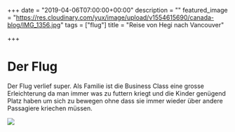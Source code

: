 +++
date = "2019-04-06T07:00:00+00:00"
description = ""
featured_image = "https://res.cloudinary.com/yux/image/upload/v1554615690/canada-blog/IMG_1356.jpg"
tags = ["flug"]
title = "Reise von Hegi nach Vancouver"

+++
# Der Flug

Der Flug verlief super. Als Familie ist die Business Class eine grosse Erleichterung da man immer was zu futtern kriegt und die Kinder genügend Platz haben um sich zu bewegen ohne dass sie immer wieder über andere Passagiere kriechen müssen.

<img 
srcset="
{{ .baseURL }}/w_500{{ .image }} 500w,
{{ .baseURL }}/w_710{{ .image }} 710w,
{{ .baseURL }}/w_1000{{ .image }} 1000w,
{{ .baseURL }}/w_1420{{ .image }} 1420w"
src="{{ .baseURL }}/w_500{{ .image }}"
/>